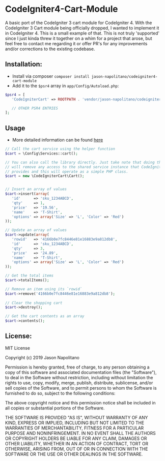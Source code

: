 # CodeIgniter4-Cart-Module
A basic port of the CodeIgniter 3 cart module for CodeIgniter 4. With the 
CodeIgniter 3 Cart module being officially dropped, I wanted to implement 
it in CodeIgniter 4. This is a small example of that. This is not truly 
'supported' since I just kinda threw it together on a whim for a project 
that arose, but feel free to contact me regarding it or offer PR's for 
any improvements and/or corrections to the existing codebase.

## Installation:
 - Install via composer `composer install jason-napolitano/codeigniter4-cart-module`
 - Add it to the `$psr4` array in `app/Config/Autoload.php`:
 ```php
$psr4 = [
    'CodeIgniterCart' => ROOTPATH . 'vendor/jason-napolitano/codeigniter4-cart-module/src'

    // OTHER PSR4 ENTRIES
];
``` 
  
## Usage
 - More detailed information can be found [here](https://codeigniter.com/userguide3/libraries/cart.html)
 ```php
 // Call the cart service using the helper function
 $cart = \Config\Services::cart();

// You can also call the library directly. Just take note that doing this 
// will remove any access to the shared service instance that CodeIgniter 
// provides and this will operate as a simple PHP class.
$cart = new \CodeIgniterCart\Cart();

 
 // Insert an array of values
 $cart->insert(array(
    'id'      => 'sku_1234ABCD',
    'qty'     => 1,
    'price'   => '19.56',
    'name'    => 'T-Shirt',
    'options' => array('Size' => 'L', 'Color' => 'Red')
));
 
 // Update an array of values
 $cart->update(array(
    'rowid'   => '4166b0e7fc8446e81e16883e9a812db8',
    'id'      => 'sku_1234ABCD',
    'qty'     => 3,
    'price'   => '24.89',
    'name'    => 'T-Shirt',
    'options' => array('Size' => 'L', 'Color' => 'Red')
));

// Get the total items
$cart->totalItems();

// Remove an item using its `rowid`
$cart->remove('4166b0e7fc8446e81e16883e9a812db8');
   
// Clear the shopping cart
$cart->destroy();

// Get the cart contents as an array
$cart->contents();
```
 
## License:
 MIT License

Copyright (c) 2019 Jason Napolitano

Permission is hereby granted, free of charge, to any person obtaining a copy
of this software and associated documentation files (the "Software"), to deal
in the Software without restriction, including without limitation the rights
to use, copy, modify, merge, publish, distribute, sublicense, and/or sell
copies of the Software, and to permit persons to whom the Software is
furnished to do so, subject to the following conditions:

The above copyright notice and this permission notice shall be included in all
copies or substantial portions of the Software.

THE SOFTWARE IS PROVIDED "AS IS", WITHOUT WARRANTY OF ANY KIND, EXPRESS OR
IMPLIED, INCLUDING BUT NOT LIMITED TO THE WARRANTIES OF MERCHANTABILITY,
FITNESS FOR A PARTICULAR PURPOSE AND NONINFRINGEMENT. IN NO EVENT SHALL THE
AUTHORS OR COPYRIGHT HOLDERS BE LIABLE FOR ANY CLAIM, DAMAGES OR OTHER
LIABILITY, WHETHER IN AN ACTION OF CONTRACT, TORT OR OTHERWISE, ARISING FROM,
OUT OF OR IN CONNECTION WITH THE SOFTWARE OR THE USE OR OTHER DEALINGS IN THE
SOFTWARE.
